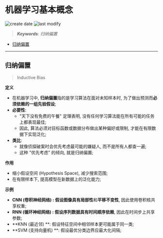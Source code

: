 机器学习基本概念
===
<!--START_SECTION:badge-->

![create date](https://img.shields.io/static/v1?label=create%20date&message=2025-09-03&label_color=gray&color=lightsteelblue&style=flat-square)
![last modify](https://img.shields.io/static/v1?label=last%20modify&message=2025-09-04%2011%3A15%3A50&label_color=gray&color=thistle&style=flat-square)

<!--END_SECTION:badge-->
<!--info
date: 2025-09-03 14:40:39
top: false
draft: false
hidden: true
level: 0
tag: [ml]
-->

<!--START_SECTION:keywords-->
> ***Keywords**: 归纳偏置*
<!--END_SECTION:keywords-->

<!--START_SECTION:paper_title-->
<!--END_SECTION:paper_title-->

<!--START_SECTION:toc-->
- [归纳偏置](#归纳偏置)
<!--END_SECTION:toc-->

---

<!--START_SECTION:keyword-->
## 归纳偏置
<!--END_SECTION:keyword-->
> Inductive Bias

**定义**
- 在机器学习中, **归纳偏置**指的是学习算法在面对未知样本时, 为了做出预测而**必须依赖的一组先验假设**;
- **必要性**:
    - "天下没有免费的午餐" 定理表明, 没有任何学习算法能在所有可能的任务上都表现最佳;
    - 因此, 算法必须对目标函数或数据分布做出某种偏好或限制, 才能在有限数据下实现泛化;
- **类比**:
    - 就像侦探破案时会优先考虑最可能的嫌疑人, 而不是所有人都查一遍;
    - 这种 "优先考虑" 的倾向, 就是归纳偏置;

**作用**
- 缩小假设空间 (Hypothesis Space), 减少搜索范围;
- 在有限样本下, 提高模型在新数据上的泛化能力;

**示例**
- **CNN (卷积神经网络) **: 假设图像具有**局部性**和**平移不变性**, 因此使用卷积核共享权重;
- **RNN (循环神经网络) **: 假设序列数据具有**时间顺序依赖**, 因此在时间步上共享参数;
- **KNN (最近邻) **: 假设特征空间中相邻样本更可能属于同一类;
- **SVM (支持向量机) **: 假设最优分类边界应最大化间隔;
